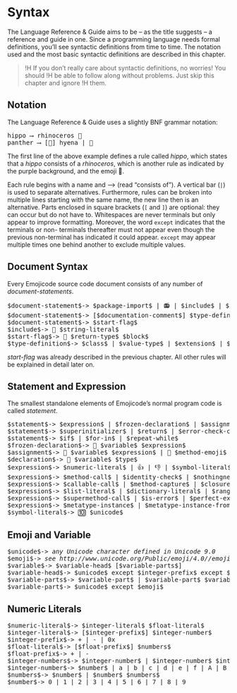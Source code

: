 # Syntax

The Language Reference & Guide aims to be – as the title suggests – a reference
and guide in one. Since a programming language needs formal definitions, you’ll
see syntactic definitions from time to time. The notation used and the most
basic syntactic definitions are described in this chapter.

>!H If you don’t really care about syntactic definitions, no worries! You should
>!H be able to follow along without problems. Just skip this chapter and ignore
>!H them.

## Notation

The Language Reference & Guide uses a slightly BNF grammar notation:

<pre class="syntax">
<span class="syntax-placeholder">hippo</span> ⟶ <span class="syntax-placeholder">rhinoceros</span> 🥘
<span class="syntax-placeholder">panther</span> ⟶ [🍞] <span class="syntax-placeholder">hyena</span> | 🍮
</pre>

The first line of the above example defines a rule called *hippo*, which
states that a *hippo* consists of a *rhinoceros*, which is another rule as
indicated by the purple background, and the emoji 🥘.

Each rule begins with a name and ⟶ (read “consists of”). A vertical bar (`|`) is
used to separate alternatives. Furthermore, rules can be broken into multiple
lines starting with the same name, the new line then is an alternative. Parts
enclosed in square brackets (`[` and `]`) are optional: they can occur but do
not have to. Whitespaces are never terminals but only appear to improve
formatting. Moreover, the word `except` indicates that the terminals or non-
terminals thereafter must not appear even though the previous non-terminal has
indicated it could appear. `except` may appear multiple times one behind another
to exclude multiple values.

## Document Syntax

Every Emojicode source code document consists of any number of
*document-statements*.

<pre class="syntax">
$document-statement$-> $package-import$ | 📻 | $include$ | $version$
$document-statement$-> [$documentation-comment$] $type-definition$
$document-statement$-> $start-flag$
$include$-> 📜 $string-literal$
$start-flag$-> 🏁 $return-type$ $block$
$type-definition$-> $class$ | $value-type$ | $extension$ | $protocol$ | $enum$
</pre>

*start-flag* was already described in the previous chapter.
All other rules will be explained in detail later on.

## Statement and Expression

The smallest standalone elements of Emojicode’s normal program code is called
*statement*.

<pre class="syntax">
$statement$-> $expression$ | $frozen-declaration$ | $assignment$ | $declaration$
$statement$-> $superinitializer$ | $return$ | $error-check-control$
$statement$-> $if$ | $for-in$ | $repeat-while$
$frozen-declaration$-> 🍦 $variable$ $expression$
$assignment$-> 🍮 $variable$ $expression$ | 🍮 $method-emoji$ $variable$ $arguments$
$declaration$-> 🍰 $variable$ $type$
$expression$-> $numeric-literal$ | 👍 | 👎 | $symbol-literal$ | $string-literal$ | 🐕
$expression$-> $method-call$ | $identity-check$ | $nothingness$ | $unwrap$ | $is-nothingness$
$expression$-> $callable-call$ | $method-capture$ | $closure$ | $type-method-call$
$expression$-> $list-literal$ | $dictionary-literal$ | $range-literal$ | $concatenate-literal$
$expression$-> $supermethod-call$ | $is-error$ | $perfect-extraction$ | $cast$
$expression$-> $metatype-instance$ | $metatype-instance-from-instance$ | $instantiation$
$symbol-literal$-> 🔟 $unicode$
</pre>

## Emoji and Variable

<pre class="syntax">
$unicode$-> <i>any Unicode character defined in Unicode 9.0</i>
$emoji$-> <i>see http://www.unicode.org/Public/emoji/4.0//emoji-data.txt</i>
$variable$-> $variable-head$ [$variable-parts$]
$variable-head$-> $unicode$ except $integer-prefix$ except $number$ except $emoji$
$variable-parts$-> $variable-part$ | $variable-part$ $variable-parts$
$variable-part$-> $unicode$ except $emoji$
</pre>

## Numeric Literals

<pre class="syntax">
$numeric-literal$-> $integer-literal$ $float-literal$
$integer-literal$-> [$integer-prefix$] $integer-number$
$integer-prefix$-> + | - | 0x
$float-literal$-> [$float-prefix$] $numbers$
$float-prefix$-> + | -
$integer-numbers$-> $integer-number$ | $integer-number$ $integer-numbers$
$integer-number$-> $number$ | a | b | c | d | e | f | A | B | C | D | E | F
$numbers$-> $number$ | $number$ $numbers$
$number$-> 0 | 1 | 2 | 3 | 4 | 5 | 6 | 7 | 8 | 9
</pre>
